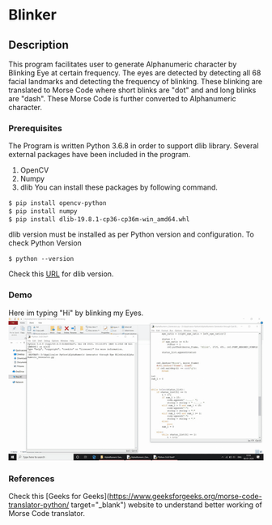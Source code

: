 # Blinker

## Description
This program facilitates user to generate Alphanumeric character by Blinking Eye at certain frequency. The eyes are detected by detecting all 68 facial landmarks and detecting the frequency of blinking. These blinking are translated to Morse Code where short blinks are "dot" and and long blinks are "dash". These Morse Code is further converted to Alphanumeric character.

### Prerequisites
The Program is written Python 3.6.8 in order to support dlib library.
Several external packages have been included in the program.
1. OpenCV
2. Numpy
3. dlib
You can install these packages by following command.
```
$ pip install opencv-python
$ pip install numpy
$ pip install dlib-19.8.1-cp36-cp36m-win_amd64.whl
```
dlib version must be installed as per Python version and configuration.
To check Python Version
```
$ python --version
```
Check this [URL](https://pypi.org/simple/dlib/) for dlib version.

### Demo
Here im typing "Hi" by blinking my Eyes.
![](demo/demo.gif)

### References
Check this [Geeks for Geeks](https://www.geeksforgeeks.org/morse-code-translator-python/ target="_blank") website to understand better working of Morse Code translator.




